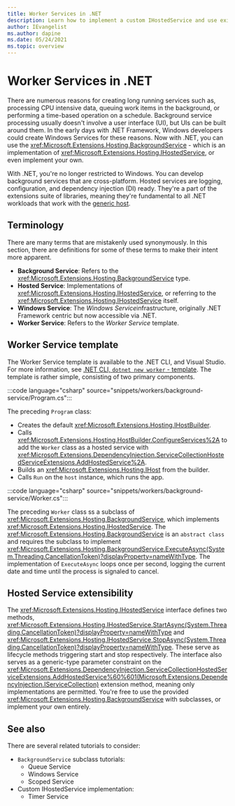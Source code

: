 ```yaml
---
title: Worker Services in .NET
description: Learn how to implement a custom IHostedService and use existing implementations with .NET.
author: IEvangelist
ms.author: dapine
ms.date: 05/24/2021
ms.topic: overview
---
```


# Worker Services in .NET

There are numerous reasons for creating long running services such as, processing CPU intensive data, queuing work items in the background, or performing a time-based operation on a schedule. Background service processing usually doesn't involve a user interface (UI), but UIs can be built around them. In the early days with .NET Framework, Windows developers could create Windows Services for these reasons. Now with .NET, you can use the <xref:Microsoft.Extensions.Hosting.BackgroundService> - which is an implementation of <xref:Microsoft.Extensions.Hosting.IHostedService>, or even implement your own.

With .NET, you're no longer restricted to Windows. You can develop background services that are cross-platform. Hosted services are logging, configuration, and dependency injection (DI) ready. They're a part of the extensions suite of libraries, meaning they're fundamental to all .NET workloads that work with the [generic host](generic-host.md).

## Terminology

There are many terms that are mistakenly used synonymously. In this section, there are definitions for some of these terms to make their intent more apparent.

- **Background Service**: Refers to the <xref:Microsoft.Extensions.Hosting.BackgroundService> type.
- **Hosted Service**: Implementations of <xref:Microsoft.Extensions.Hosting.IHostedService>, or referring to the <xref:Microsoft.Extensions.Hosting.IHostedService> itself.
- **Windows Service**: The *Windows Service*infrastructure, originally .NET Framework centric but now accessible via .NET.
- **Worker Service**: Refers to the *Worker Service* template.

## Worker Service template

The Worker Service template is available to the .NET CLI, and Visual Studio. For more information, see [.NET CLI, `dotnet new worker` - template](/dotnet/core/tools/dotnet-new#web-others). The template is rather simple, consisting of two primary components.

:::code language="csharp" source="snippets/workers/background-service/Program.cs":::

The preceding `Program` class:

- Creates the default <xref:Microsoft.Extensions.Hosting.IHostBuilder>.
- Calls <xref:Microsoft.Extensions.Hosting.HostBuilder.ConfigureServices%2A> to add the `Worker` class as a hosted service with <xref:Microsoft.Extensions.DependencyInjection.ServiceCollectionHostedServiceExtensions.AddHostedService%2A>.
- Builds an <xref:Microsoft.Extensions.Hosting.IHost> from the builder.
- Calls `Run` on the `host` instance, which runs the app.

:::code language="csharp" source="snippets/workers/background-service/Worker.cs":::

The preceding `Worker` class ss a subclass of <xref:Microsoft.Extensions.Hosting.BackgroundService>, which implements <xref:Microsoft.Extensions.Hosting.IHostedService>. The <xref:Microsoft.Extensions.Hosting.BackgroundService> is an `abstract class` and requires the subclass to implement <xref:Microsoft.Extensions.Hosting.BackgroundService.ExecuteAsync(System.Threading.CancellationToken)?displayProperty=nameWithType>. The implementation of `ExecuteAsync` loops once per second, logging the current date and time until the process is signaled to cancel.

## Hosted Service extensibility

The <xref:Microsoft.Extensions.Hosting.IHostedService> interface defines two methods, <xref:Microsoft.Extensions.Hosting.IHostedService.StartAsync(System.Threading.CancellationToken)?displayProperty=nameWithType> and <xref:Microsoft.Extensions.Hosting.IHostedService.StopAsync(System.Threading.CancellationToken)?displayProperty=nameWithType>. These serve as lifecycle methods triggering start and stop respectively. The interface also serves as a generic-type parameter constraint on the <xref:Microsoft.Extensions.DependencyInjection.ServiceCollectionHostedServiceExtensions.AddHostedService%60%601(Microsoft.Extensions.DependencyInjection.IServiceCollection)> extension method, meaning only implementations are permitted. You're free to use the provided <xref:Microsoft.Extensions.Hosting.BackgroundService> with subclasses, or implement your own entirely.

## See also

There are several related tutorials to consider:

- `BackgroundService` subclass tutorials:
  - Queue Service
  - Windows Service
  - Scoped Service
- Custom IHostedService implementation:
  - Timer Service
